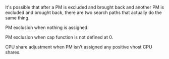 It's possible that after a PM is excluded and brought back and another PM is
excluded and brought back, there are two search paths that actually do the
same thing.

PM exclusion when nothing is assigned.

PM exclusion when cap function is not defined at 0.

CPU share adjustment when PM isn't assigned any positive vhost CPU shares.

